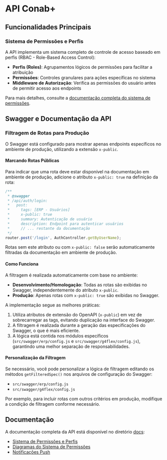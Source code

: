 # API Conab+

## Funcionalidades Principais

### Sistema de Permissões e Perfis

A API implementa um sistema completo de controle de acesso baseado em perfis (RBAC - Role-Based Access Control):

- **Perfis (Roles)**: Agrupamentos lógicos de permissões para facilitar a atribuição
- **Permissões**: Controles granulares para ações específicas no sistema
- **Middleware de Autorização**: Verifica as permissões do usuário antes de permitir acesso aos endpoints

Para mais detalhes, consulte a [documentação completa do sistema de permissões](./docs/permission-system.md).

## Swagger e Documentação da API

### Filtragem de Rotas para Produção

O Swagger está configurado para mostrar apenas endpoints específicos no ambiente de produção, utilizando a extensão `x-public`.

#### Marcando Rotas Públicas

Para indicar que uma rota deve estar disponível na documentação em ambiente de produção, adicione o atributo `x-public: true` na definição da rota:

```javascript
/**
 * @swagger
 * /api/auth/login:
 *   post:
 *     tags: [ERP - Usuários]
 *     x-public: true
 *     summary: Autenticação de usuário
 *     description: Endpoint para autenticar usuários
 *     // ... restante da documentação
 */
router.post('/login', AuthController.getByUserName);
```

Rotas sem este atributo ou com `x-public: false` serão automaticamente filtradas da documentação em ambiente de produção.

#### Como Funciona

A filtragem é realizada automaticamente com base no ambiente:

- **Desenvolvimento/Homologação**: Todas as rotas são exibidas no Swagger, independentemente do atributo `x-public`.
- **Produção**: Apenas rotas com `x-public: true` são exibidas no Swagger.

A implementação segue as melhores práticas:

1. Utiliza atributos de extensão do OpenAPI (`x-public`) em vez de sobrecarregar as tags, evitando duplicação na interface do Swagger.
2. A filtragem é realizada durante a geração das especificações do Swagger, o que é mais eficiente.
3. A lógica está contida nos módulos específicos (`src/swagger/erp/config.js` e `src/swagger/g4flex/config.js`), garantindo uma melhor separação de responsabilidades.

#### Personalização da Filtragem

Se necessário, você pode personalizar a lógica de filtragem editando os métodos `getFilteredSpec()` nos arquivos de configuração do Swagger:

- `src/swagger/erp/config.js`
- `src/swagger/g4flex/config.js`

Por exemplo, para incluir rotas com outros critérios em produção, modifique a condição de filtragem conforme necessário.

## Documentação

A documentação completa da API está disponível no diretório [docs](./docs/):

- [Sistema de Permissões e Perfis](./docs/permission-system.md)
- [Diagramas do Sistema de Permissões](./docs/permission-system-diagrams.md)
- [Notificações Push](./docs/push-notifications.md)

